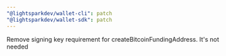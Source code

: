 ```yaml
---
"@lightsparkdev/wallet-cli": patch
"@lightsparkdev/wallet-sdk": patch
---
```


Remove signing key requirement for createBitcoinFundingAddress. It's not needed

